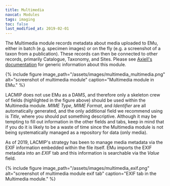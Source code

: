 ```yaml
---
title: Multimedia
navcat: Modules
tags: imaging
toc: false
last_modified_at: 2019-02-01
---
```

The Multimedia module records metadata about media uploaded to EMu, either in batch (e.g. specimen images) or on the fly (e.g. a screenshot of a taxon from a publication). These records can then be connected to other records, primarily Catalogue, Taxonomy, and Sites. Please see [Axiell's documentation](http://help.emu.axiell.com/latest/en/Topics/Common/Multimedia%20module.htm) for generic information about this module.

{% include figure image_path="/assets/images/multimedia_multimedia.png" alt="screenshot of multimedia module" caption="Multimedia module in EMu." %}

LACMIP does not use EMu as a DAMS, and therefore only a skeleton crew of fields (highlighted in the figure above) should be used within the Multimedia module. *MIME Type*, *MIME Format*, and *Identifier* are all automatically generated, and the only additional field we recommend using is *Title*, where you should put something descriptive. Although it may be tempting to fill out information in the other fields and tabs, keep in mind that if you do it is likely to be a waste of time since the Multimedia module is not being systematically managed as a repository for data (only media).

As of 2019, LACMIP's strategy has been to manage media metadata via the EXIF information embedded within the file itself. EMu imports the EXIF metadata into an *EXIF* tab and this information is searchable via the *Value* field.

{% include figure image_path="/assets/images/multimedia_exif.png" alt="screenshot of multimedia module exif tab" caption="EXIF tab in the Multimedia module." %}
